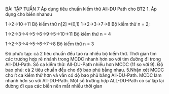BÀI TẬP TUẦN 7 Áp dụng tiêu chuẩn kiểm thử All-DU Path cho BT2 1. Áp dụng cho biến nhansu

1->2->10->11
Bộ kiểm thử n[2] =(0,1)
1->2->3->7->8
Bộ kiểm thử n = 2;

1->2->3->4->5->6->9->5->10->11
Bộ kiểm thử n = 4


1->2->3->4->5->6->7->8
Bộ kiểm thử n = 3

Độ phức tạp: cả 2 tiêu chuẩn đều tạo ra nhiều bộ kiểm thử.
Thời gian tìm các trường hợp rẽ nhánh trong MCDC nhanh hơn so với tìm đường đi trong All-DU-Path.
Số ca kiểm thử: All-DU-Path nhiều hơn MCDC (11 so với 9).
Độ bao phủ: cả 2 tiêu chuẩn đều cho độ bao phủ bằng nhau. 5.Nhận xét
MCDC cho ít ca kiểm thử hơn và vẫn có độ bao phủ bằng All-DU-Path.
MCDC làm nhanh hơn so với All-DU-Path.
Một số trường hợp ALL-DU-Path có sự lặp lại đường đi qua các biến nên mất nhiều thời gian